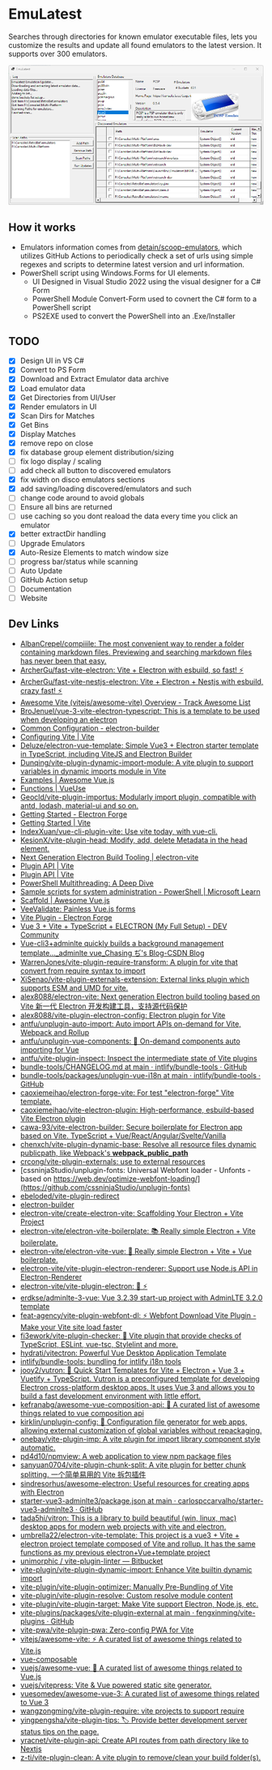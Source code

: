 # EmuLatest

Searches through directories for known emulator executable files, lets you customize the results and update all found emulators to the latest version.  It supports over 300 emulators.

![Screenshot](screenshot.png)

## How it works

* Emulators information comes from [detain/scoop-emulators](https://github.com/detain/scoop-emulators), which utilizes GitHub Actions to periodically check a set of urls using simple regexes and scripts to determine latest version and url information.
* PowerShell script using Windows.Forms for UI elements.
  * UI Designed in Visual Studio 2022 using the visual designer for a C# Form
  * PowerShell Module Convert-Form used to covnert the C# form to a PowerShell script
  * PS2EXE used to convert the PowerShell into an .Exe/Installer

## TODO

* [x] Design UI in VS C#
* [x] Convert to PS Form
* [x] Download and Extract Emulator data archive
* [x] Load emulator data
* [x] Get Directories from UI/User
* [x] Render emulators in UI
* [x] Scan Dirs for Matches
* [x] Get Bins
* [x] Display Matches
* [x] remove repo on close
* [x] fix database group element distribution/sizing
* [ ] fix logo display / scaling
* [ ] add check all button to discovered emulators
* [x] fix width on disco emulators sections
* [x] add saving/loading discovered/emulators and such
* [ ] change code around to avoid globals
* [ ] Ensure all bins are returned
* [ ] use caching so you dont reaload the data every time you click an emulator
* [x] better extractDir handling
* [ ] Upgrade Emulators
* [x] Auto-Resize Elements to match window size
* [ ] progress bar/status while scanning
* [ ] Auto Update
* [ ] GitHub Action setup
* [ ] Documentation
* [ ] Website

## Dev Links

* [AlbanCrepel/compiiile: The most convenient way to render a folder containing markdown files. Previewing and searching markdown files has never been that easy.](https://github.com/AlbanCrepel/compiiile)
* [ArcherGu/fast-vite-electron: Vite + Electron with esbuild, so fast! ⚡](https://github.com/ArcherGu/fast-vite-electron)
* [ArcherGu/fast-vite-nestjs-electron: Vite + Electron + Nestjs with esbuild, crazy fast! ⚡](https://github.com/ArcherGu/fast-vite-nestjs-electron)
* [Awesome Vite (vitejs/awesome-vite) Overview - Track Awesome List](https://www.trackawesomelist.com/vitejs/awesome-vite/readme/)
* [BroJenuel/vue-3-vite-electron-typescript: This is a template to be used when developing an electron](https://github.com/BroJenuel/vue-3-vite-electron-typescript)
* [Common Configuration - electron-builder](https://www.electron.build/configuration/configuration.html)
* [Configuring Vite | Vite](https://v2.vitejs.dev/config/#resolve-alias)
* [Deluze/electron-vue-template: Simple Vue3 + Electron starter template in TypeScript, including ViteJS and Electron Builder](https://github.com/Deluze/electron-vue-template)
* [Dunqing/vite-plugin-dynamic-import-module: A vite plugin to support variables in dynamic imports module in Vite](https://github.com/Dunqing/vite-plugin-dynamic-import-module)
* [Examples | Awesome Vue.js](https://awesome-vue.js.org/resources/examples.html)
* [Functions | VueUse](https://vueuse.org/functions.html)
* [Geocld/vite-plugin-importus: Modularly import plugin, compatible with antd, lodash, material-ui and so on.](https://github.com/Geocld/vite-plugin-importus)
* [Getting Started - Electron Forge](https://www.electronforge.io/)
* [Getting Started | Vite](https://vitejs.dev/guide/)
* [IndexXuan/vue-cli-plugin-vite: Use vite today, with vue-cli.](https://github.com/IndexXuan/vue-cli-plugin-vite)
* [KesionX/vite-plugin-head: Modify, add, delete Metadata in the head element.](https://github.com/KesionX/vite-plugin-head)
* [Next Generation Electron Build Tooling | electron-vite](https://evite.netlify.app/)
* [Plugin API | Vite](https://vitejs.dev/guide/api-plugin.html#vite-specific-hooks)
* [Plugin API | Vite](https://vitejs.dev/guide/api-plugin.html)
* [PowerShell Multithreading: A Deep Dive](https://adamtheautomator.com/powershell-multithreading/#Runspaces_Kinda_Like_Jobs_but_Faster)
* [Sample scripts for system administration - PowerShell | Microsoft Learn](https://learn.microsoft.com/en-us/powershell/scripting/samples/sample-scripts-for-administration?view=powershell-7.2)
* [Scaffold | Awesome Vue.js](https://awesome-vue.js.org/components-and-libraries/scaffold.html)
* [VeeValidate: Painless Vue.js forms](https://vee-validate.logaretm.com/v4)
* [Vite Plugin - Electron Forge](https://www.electronforge.io/config/plugins/vite)
* [Vue 3 + Vite + TypeScript + ELECTRON (My Full Setup) - DEV Community](https://dev.to/brojenuel/vue-3-vite-typescript-electron-my-full-setup-kgm)
* [Vue-cli3+adminlte quickly builds a background management template..._adminlte vue_Chasing ぢ's Blog-CSDN Blog](https://blog.csdn.net/weixin_43330752/article/details/88073837)
* [WarrenJones/vite-plugin-require-transform: A plugin for vite that convert from require syntax to import](https://github.com/WarrenJones/vite-plugin-require-transform)
* [XiSenao/vite-plugin-externals-extension: External links plugin which supports ESM and UMD for vite.](https://github.com/XiSenao/vite-plugin-externals-extension)
* [alex8088/electron-vite: Next generation Electron build tooling based on Vite 新一代 Electron 开发构建工具，支持源代码保护](https://github.com/alex8088/electron-vite)
* [alex8088/vite-plugin-electron-config: Electron plugin for Vite](https://github.com/alex8088/vite-plugin-electron-config)
* [antfu/unplugin-auto-import: Auto import APIs on-demand for Vite, Webpack and Rollup](https://github.com/antfu/unplugin-auto-import)
* [antfu/unplugin-vue-components: 📲 On-demand components auto importing for Vue](https://github.com/antfu/unplugin-vue-components)
* [antfu/vite-plugin-inspect: Inspect the intermediate state of Vite plugins](https://github.com/antfu/vite-plugin-inspect)
* [bundle-tools/CHANGELOG.md at main · intlify/bundle-tools · GitHub](https://github.com/intlify/bundle-tools/blob/main/packages/vite-plugin-vue-i18n/CHANGELOG.md)
* [bundle-tools/packages/unplugin-vue-i18n at main · intlify/bundle-tools · GitHub](https://github.com/intlify/bundle-tools/tree/main/packages/unplugin-vue-i18n)
* [caoxiemeihao/electron-forge-vite: For test "electron-forge" Vite template.](https://github.com/caoxiemeihao/electron-forge-vite)
* [caoxiemeihao/vite-electron-plugin: High-performance, esbuild-based Vite Electron plugin](https://github.com/caoxiemeihao/vite-electron-plugin)
* [cawa-93/vite-electron-builder: Secure boilerplate for Electron app based on Vite. TypeScript + Vue/React/Angular/Svelte/Vanilla](https://github.com/cawa-93/vite-electron-builder)
* [chenxch/vite-plugin-dynamic-base: Resolve all resource files dynamic publicpath, like Webpack's __webpack_public_path__](https://github.com/chenxch/vite-plugin-dynamic-base)
* [crcong/vite-plugin-externals: use to external resources](https://github.com/crcong/vite-plugin-externals)
* [cssninjaStudio/unplugin-fonts: Universal Webfont loader - Unfonts - based on https://web.dev/optimize-webfont-loading/](https://github.com/cssninjaStudio/unplugin-fonts)
* [ebeloded/vite-plugin-redirect](https://github.com/ebeloded/vite-plugin-redirect)
* [electron-builder](https://www.electron.build/)
* [electron-vite/create-electron-vite: Scaffolding Your Electron + Vite Project](https://github.com/electron-vite/create-electron-vite)
* [electron-vite/electron-vite-boilerplate: 📚 Really simple Electron + Vite boilerplate.](https://github.com/electron-vite/electron-vite-boilerplate)
* [electron-vite/electron-vite-vue: 🥳 Really simple Electron + Vite + Vue boilerplate.](https://github.com/electron-vite/electron-vite-vue)
* [electron-vite/vite-plugin-electron-renderer: Support use Node.js API in Electron-Renderer](https://github.com/electron-vite/vite-plugin-electron-renderer)
* [electron-vite/vite-plugin-electron: 🔗 ⚡️](https://github.com/electron-vite/vite-plugin-electron)
* [erdkse/adminlte-3-vue: Vue 3.2.39 start-up project with AdminLTE 3.2.0 template](https://github.com/erdkse/adminlte-3-vue)
* [feat-agency/vite-plugin-webfont-dl: ⚡ Webfont Download Vite Plugin - Make your Vite site load faster](https://github.com/feat-agency/vite-plugin-webfont-dl)
* [fi3ework/vite-plugin-checker: 💬 Vite plugin that provide checks of TypeScript, ESLint, vue-tsc, Stylelint and more.](https://github.com/fi3ework/vite-plugin-checker)
* [hydrati/vitectron: Powerful Vue Desktop Application Template](https://github.com/hydrati/vitectron)
* [intlify/bundle-tools: bundling for intlify i18n tools](https://github.com/intlify/bundle-tools/tree/main)
* [jooy2/vutron: 💚 Quick Start Templates for Vite + Electron + Vue 3 + Vuetify + TypeScript. Vutron is a preconfigured template for developing Electron cross-platform desktop apps. It uses Vue 3 and allows you to build a fast development environment with little effort.](https://github.com/jooy2/vutron)
* [kefranabg/awesome-vue-composition-api: 🚀 A curated list of awesome things related to vue composition api](https://github.com/kefranabg/awesome-vue-composition-api)
* [kirklin/unplugin-config: 🔧 Configuration file generator for web apps, allowing external customization of global variables without repackaging.](https://github.com/kirklin/unplugin-config)
* [onebay/vite-plugin-imp: A vite plugin for import library component style automatic.](https://github.com/onebay/vite-plugin-imp)
* [pd4d10/npmview: A web application to view npm package files](https://github.com/pd4d10/npmview)
* [sanyuan0704/vite-plugin-chunk-split: A vite plugin for better chunk splitting. 一个简单易用的 Vite 拆包插件](https://github.com/sanyuan0704/vite-plugin-chunk-split)
* [sindresorhus/awesome-electron: Useful resources for creating apps with Electron](https://github.com/sindresorhus/awesome-electron)
* [starter-vue3-adminlte3/package.json at main · carlospccarvalho/starter-vue3-adminlte3 · GitHub](https://github.com/carlospccarvalho/starter-vue3-adminlte3/blob/main/package.json)
* [tada5hi/vitron: This is a library to build beautiful (win, linux, mac) desktop apps for modern web projects with vite and electron.](https://github.com/tada5hi/vitron)
* [umbrella22/electron-vite-template: This project is a vue3 + Vite + electron project template composed of Vite and rollup. It has the same functions as my previous electron+Vue+template project](https://github.com/umbrella22/electron-vite-template)
* [unimorphic / vite-plugin-linter — Bitbucket](https://bitbucket.org/unimorphic/vite-plugin-linter/src/master/)
* [vite-plugin/vite-plugin-dynamic-import: Enhance Vite builtin dynamic import](https://github.com/vite-plugin/vite-plugin-dynamic-import)
* [vite-plugin/vite-plugin-optimizer: Manually Pre-Bundling of Vite](https://github.com/vite-plugin/vite-plugin-optimizer)
* [vite-plugin/vite-plugin-resolve: Custom resolve module content](https://github.com/vite-plugin/vite-plugin-resolve)
* [vite-plugin/vite-plugin-target: Make Vite support Electron, Node.js, etc.](https://github.com/vite-plugin/vite-plugin-target)
* [vite-plugins/packages/vite-plugin-external at main · fengxinming/vite-plugins · GitHub](https://github.com/fengxinming/vite-plugins/tree/main/packages/vite-plugin-external)
* [vite-pwa/vite-plugin-pwa: Zero-config PWA for Vite](https://github.com/vite-pwa/vite-plugin-pwa)
* [vitejs/awesome-vite: ⚡️ A curated list of awesome things related to Vite.js](https://github.com/vitejs/awesome-vite)
* [vue-composable](https://pikax.me/vue-composable/#introduction)
* [vuejs/awesome-vue: 🎉 A curated list of awesome things related to Vue.js](https://github.com/vuejs/awesome-vue)
* [vuejs/vitepress: Vite & Vue powered static site generator.](https://github.com/vuejs/vitepress)
* [vuesomedev/awesome-vue-3: A curated list of awesome things related to Vue 3](https://github.com/vuesomedev/awesome-vue-3)
* [wangzongming/vite-plugin-require: vite projects to support require](https://github.com/wangzongming/vite-plugin-require)
* [yingpengsha/vite-plugin-tips: 🏷 Provide better development server status tips on the page.](https://github.com/yingpengsha/vite-plugin-tips)
* [yracnet/vite-plugin-api: Create API routes from path directory like to Nextjs](https://github.com/yracnet/vite-plugin-api)
* [z-ti/vite-plugin-clean: A vite plugin to remove/clean your build folder(s).](https://github.com/z-ti/vite-plugin-clean)

